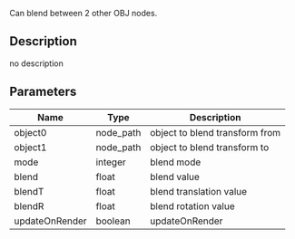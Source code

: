 Can blend between 2 other OBJ nodes.



## Description
no description
## Parameters

<table>
<thead>
	<tr>
		<th>Name</th>
		<th>Type</th>
		<th>Description</th>
	</tr>
</thead>
<tr>
	<td>object0</td>
	<td><div class='bg-indigo-800 px-2 py-px text-white rounded-sm'>node_path</div></td>
	<td>object to blend transform from</td>
</tr>
<tr>
	<td>object1</td>
	<td><div class='bg-indigo-800 px-2 py-px text-white rounded-sm'>node_path</div></td>
	<td>object to blend transform to</td>
</tr>
<tr>
	<td>mode</td>
	<td><div class='bg-orange-800 px-2 py-px text-white rounded-sm'>integer</div></td>
	<td>blend mode</td>
</tr>
<tr>
	<td>blend</td>
	<td><div class='bg-yellow-800 px-2 py-px text-white rounded-sm'>float</div></td>
	<td>blend value</td>
</tr>
<tr>
	<td>blendT</td>
	<td><div class='bg-yellow-800 px-2 py-px text-white rounded-sm'>float</div></td>
	<td>blend translation value</td>
</tr>
<tr>
	<td>blendR</td>
	<td><div class='bg-yellow-800 px-2 py-px text-white rounded-sm'>float</div></td>
	<td>blend rotation value</td>
</tr>
<tr>
	<td>updateOnRender</td>
	<td><div class='bg-emerald-800 px-2 py-px text-white rounded-sm'>boolean</div></td>
	<td>updateOnRender</td>
</tr>
</table>